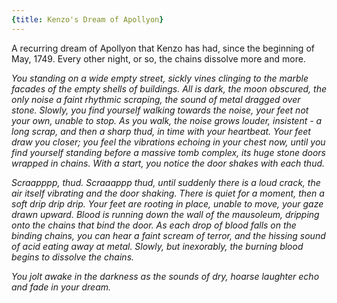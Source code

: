 ```yaml
---
{title: Kenzo's Dream of Apollyon}
---
```

A recurring dream of Apollyon that Kenzo has had, since the beginning of May, 1749. Every other night, or so, the chains dissolve more and more. 

*You standing on a wide empty street, sickly vines clinging to the marble facades of the empty shells of buildings. All is dark, the moon obscured, the only noise a faint rhythmic scraping, the sound of metal dragged over stone. Slowly, you find yourself walking towards the noise, your feet not your own, unable to stop. As you walk, the noise grows louder, insistent - a long scrap, and then a sharp thud, in time with your heartbeat. Your feet draw you closer; you feel the vibrations echoing in your chest now, until you find yourself standing before a massive tomb complex, its huge stone doors wrapped in chains. With a start, you notice the door shakes with each thud.*

*Scraapppp, thud. Scraaappp thud, until suddenly there is a loud crack, the air itself vibrating and the door shaking. There is quiet for a moment, then a soft drip drip drip. Your feet are rooting in place, unable to move, your gaze drawn upward. Blood is running down the wall of the mausoleum, dripping onto the chains that bind the door. As each drop of blood falls on the binding chains, you can hear a faint scream of terror, and the hissing sound of acid eating away at metal. Slowly, but inexorably, the burning blood begins to dissolve the chains.*

*You jolt awake in the darkness as the sounds of dry, hoarse laughter echo and fade in your dream.*